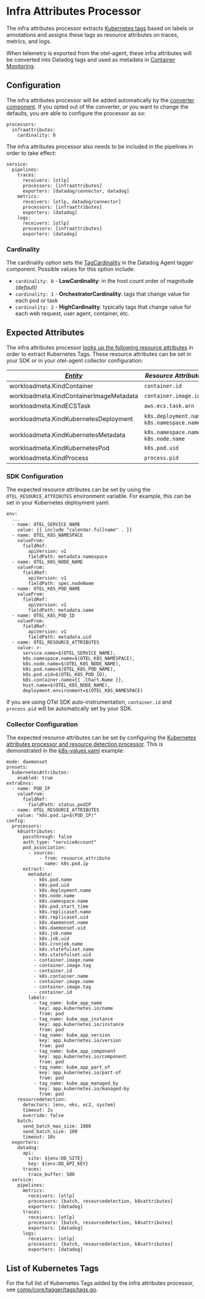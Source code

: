 # Infra Attributes Processor

The infra attributes processor extracts [Kubernetes tags](https://docs.datadoghq.com/containers/kubernetes/tag/?tab=datadogoperator#out-of-the-box-tags) based on labels or annotations and assigns these tags as resource attributes on traces, metrics, and logs.

When telemetry is exported from the otel-agent, these infra attributes will be converted into Datadog tags and used as metadata in [Container Monitoring](https://docs.datadoghq.com/containers/).

## Configuration

The infra attributes processor will be added automatically by the [converter component](../../../../converter/README.md). If you opted out of the converter, or you want to change the defaults, you are able to configure the processor as so:
```
processors:
  infraattributes:
    cardinality: 0
```

The infra attributes processor also needs to be included in the pipelines in order to take effect:
```
service:
  pipelines:
    traces:
      receivers: [otlp]
      processors: [infraattributes]
      exporters: [datadog/connector, datadog]
    metrics:
      receivers: [otlp, datadog/connector]
      processors: [infraattributes]
      exporters: [datadog]
    logs:
      receivers: [otlp]
      processors: [infraattributes]
      exporters: [datadog]
```

### Cardinality
The cardinality option sets the [TagCardinality](../../../../../../comp/core/tagger/README.md#tagcardinality) in the Datadog Agent tagger component. Possible values for this option include:
* `cardinality: 0` - **LowCardinality**: in the host count order of magnitude *(default)*
* `cardinality: 1` - **OrchestratorCardinality**: tags that change value for each pod or task
* `cardinality: 2` - **HighCardinality**: typically tags that change value for each web request, user agent, container, etc.

## Expected Attributes

The infra attributes processor [looks up the following resource attributes](https://github.com/DataDog/datadog-agent/blob/7d51e9e0dc9fb52aab468b372a5724eece97538c/comp/otelcol/otlp/components/processor/infraattributesprocessor/metrics.go#L42-L77) in order to extract Kubernetes Tags. These resource attributes can be set in your SDK or in your otel-agent collector configuration:

| *[Entity](../../../../../../comp/core/tagger/README.md#entity-ids)*  | *Resource Attributes*                       |
|----------------------------------------------------------------------|---------------------------------------------|
| workloadmeta.KindContainer                                           | `container.id`                              |
| workloadmeta.KindContainerImageMetadata                              | `container.image.id`                        |
| workloadmeta.KindECSTask                                             | `aws.ecs.task.arn`                          |
| workloadmeta.KindKubernetesDeployment                                | `k8s.deployment.name`, `k8s.namespace.name` |
| workloadmeta.KindKubernetesMetadata                                  | `k8s.namespace.name`, `k8s.node.name`       |
| workloadmeta.KindKubernetesPod                                       | `k8s.pod.uid`                               |
| workloadmeta.KindProcess                                             | `process.pid`                               |

### SDK Configuration

The expected resource attributes can be set by using the `OTEL_RESOURCE_ATTRIBUTES` environment variable. For example, this can be set in your Kubernetes deployment yaml:
```
env:
  ...
  - name: OTEL_SERVICE_NAME
    value: {{ include "calendar.fullname" . }}
  - name: OTEL_K8S_NAMESPACE
    valueFrom:
      fieldRef:
        apiVersion: v1
        fieldPath: metadata.namespace
  - name: OTEL_K8S_NODE_NAME
    valueFrom:
      fieldRef:
        apiVersion: v1
        fieldPath: spec.nodeName
  - name: OTEL_K8S_POD_NAME
    valueFrom:
      fieldRef:
        apiVersion: v1
        fieldPath: metadata.name
  - name: OTEL_K8S_POD_ID
    valueFrom:
      fieldRef:
        apiVersion: v1
        fieldPath: metadata.uid
  - name: OTEL_RESOURCE_ATTRIBUTES
    value: >-
      service.name=$(OTEL_SERVICE_NAME),
      k8s.namespace.name=$(OTEL_K8S_NAMESPACE),
      k8s.node.name=$(OTEL_K8S_NODE_NAME),
      k8s.pod.name=$(OTEL_K8S_POD_NAME),
      k8s.pod.uid=$(OTEL_K8S_POD_ID),
      k8s.container.name={{ .Chart.Name }},
      host.name=$(OTEL_K8S_NODE_NAME),
      deployment.environment=$(OTEL_K8S_NAMESPACE)
```

If you are using OTel SDK auto-instrumentation, `container.id` and `process.pid` will be automatically set by your SDK.

### Collector Configuration

The expected resource attributes can be set by configuring the [Kubernetes attributes processor and resource detection processor](https://docs.datadoghq.com/opentelemetry/collector_exporter/hostname_tagging/?tab=kubernetesdaemonset). This is demonstrated in the [k8s-values.yaml](https://github.com/open-telemetry/opentelemetry-collector-contrib/blob/main/exporter/datadogexporter/examples/k8s-chart/k8s-values.yaml) example:
```
mode: daemonset
presets:
  kubernetesAttributes:
    enabled: true
extraEnvs:
  - name: POD_IP
    valueFrom:
      fieldRef:
        fieldPath: status.podIP
  - name: OTEL_RESOURCE_ATTRIBUTES
    value: "k8s.pod.ip=$(POD_IP)"
config:
  processors:
    k8sattributes:
      passthrough: false
      auth_type: "serviceAccount"
      pod_association:
        - sources:
            - from: resource_attribute
              name: k8s.pod.ip
      extract:
        metadata:
          - k8s.pod.name
          - k8s.pod.uid
          - k8s.deployment.name
          - k8s.node.name
          - k8s.namespace.name
          - k8s.pod.start_time
          - k8s.replicaset.name
          - k8s.replicaset.uid
          - k8s.daemonset.name
          - k8s.daemonset.uid
          - k8s.job.name
          - k8s.job.uid
          - k8s.cronjob.name
          - k8s.statefulset.name
          - k8s.statefulset.uid
          - container.image.name
          - container.image.tag
          - container.id
          - k8s.container.name
          - container.image.name
          - container.image.tag
          - container.id
        labels:
          - tag_name: kube_app_name
            key: app.kubernetes.io/name
            from: pod
          - tag_name: kube_app_instance
            key: app.kubernetes.io/instance
            from: pod
          - tag_name: kube_app_version
            key: app.kubernetes.io/version
            from: pod
          - tag_name: kube_app_component
            key: app.kubernetes.io/component
            from: pod
          - tag_name: kube_app_part_of
            key: app.kubernetes.io/part-of
            from: pod
          - tag_name: kube_app_managed_by
            key: app.kubernetes.io/managed-by
            from: pod
    resourcedetection:
      detectors: [env, eks, ec2, system]
      timeout: 2s
      override: false
    batch:
      send_batch_max_size: 1000
      send_batch_size: 100
      timeout: 10s
  exporters:
    datadog:
      api:
        site: ${env:DD_SITE}
        key: ${env:DD_API_KEY}
      traces:
        trace_buffer: 500
  service:
    pipelines:
      metrics:
        receivers: [otlp]
        processors: [batch, resourcedetection, k8sattributes]
        exporters: [datadog]
      traces:
        receivers: [otlp]
        processors: [batch, resourcedetection, k8sattributes]
        exporters: [datadog]
      logs:
        receivers: [otlp]
        processors: [batch, resourcedetection, k8sattributes]
        exporters: [datadog]
```

## List of Kubernetes Tags

For the full list of Kubernetes Tags added by the infra attributes processor, see [comp/core/tagger/tags/tags.go](../../../../../../comp/core/tagger/tags/tags.go).
